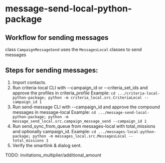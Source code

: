 # message-send-local-python-package

## Workflow for sending messages

class `CampaignMessageSend` uses the `MessagesLocal` classes to send messages 




## Steps for sending messages:
1. Import contacts.
2. Run criteria-local CLI with --campaign_id or --criteria_set_ids and approve the profiles in criteria_profile
Example: `cd .../criteria-local-python-package; python -m criteria_local.src.CriteriaLocal --campaign_id 1`
3. Run send-message CLI with --campaign_id and approve the compound messages in message-local
Example: `cd .../message-send-local-python-package; python -m message_send_local.src.campaign_message_send --campaign_id 1`
4. Run send_sync_from_queue from messages-local with total_missions and optionally campaign_id.
Example: `cd .../messages-local-python-package; python -m messages_local.src.MessagesLocal --total_missions 1`
5. Verify the smartlink & dialog sent.

TODO: invitations_multiplier/additional_amount